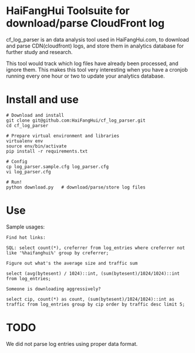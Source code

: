 # HaiFangHui Toolsuite for download/parse CloudFront log


cf_log_parser is an data analysis tool used in HaiFangHui.com, to
download and parse CDN(cloudfront) logs, and store them in analytics
database for further study and research.

This tool would track which log files have already been processed, and
ignore them. This makes this tool very interesting when you have a
cronjob running every one hour or two to update your analytics
database.


# Install and use

```
# Download and install
git clone git@github.com:HaiFangHui/cf_log_parser.git
cd cf_log_parser

# Prepare virtual environment and libraries
virtualenv env
source env/bin/activate
pip install -r requirements.txt

# Config
cp log_parser.sample.cfg log_parser.cfg  
vi log_parser.cfg

# Run!
python download.py   # download/parse/store log files
```


# Use

Sample usages:

```
Find hot links:

SQL: select count(*), creferrer from log_entries where creferrer not like '%haifanghui%' group by creferrer;
```


```
Figure out what's the average size and traffic sum

select (avg(bytesent) / 1024)::int, (sum(bytesent)/1024/1024)::int from log_entries;
```
 
 
```
Someone is downloading aggressively?

select cip, count(*) as count, (sum(bytesent)/1024/1024)::int as traffic from log_entries group by cip order by traffic desc limit 5;
```


# TODO

We did not parse log entries using proper data format.
